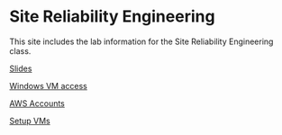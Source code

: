 # Site Reliability Engineering

This site includes the lab information for the Site Reliability Engineering class.

[Slides](slides)  

[Windows VM access](VM_access.md)  

[AWS Accounts](https://docs.google.com/spreadsheets/d/1gTV6btPeIyyXylRkDn2_LNbWkf9BGU6wsi5eIb-ynLY/edit?usp=sharing)

[Setup VMs](labs/setup.md)
